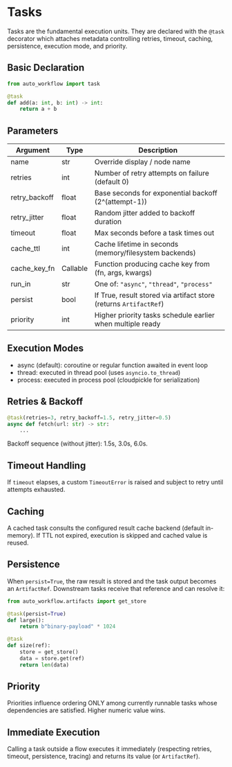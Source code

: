 # Tasks

Tasks are the fundamental execution units. They are declared with the `@task` decorator which attaches metadata controlling retries, timeout, caching, persistence, execution mode, and priority.

## Basic Declaration
```python
from auto_workflow import task

@task
def add(a: int, b: int) -> int:
    return a + b
```

## Parameters
| Argument | Type | Description |
|----------|------|-------------|
| name | str | Override display / node name |
| retries | int | Number of retry attempts on failure (default 0) |
| retry_backoff | float | Base seconds for exponential backoff (2^(attempt-1)) |
| retry_jitter | float | Random jitter added to backoff duration |
| timeout | float | Max seconds before a task times out |
| cache_ttl | int | Cache lifetime in seconds (memory/filesystem backends) |
| cache_key_fn | Callable | Function producing cache key from (fn, args, kwargs) |
| run_in | str | One of: `"async"`, `"thread"`, `"process"` |
| persist | bool | If True, result stored via artifact store (returns `ArtifactRef`) |
| priority | int | Higher priority tasks schedule earlier when multiple ready |

## Execution Modes
- async (default): coroutine or regular function awaited in event loop
- thread: executed in thread pool (uses `asyncio.to_thread`)
- process: executed in process pool (cloudpickle for serialization)

## Retries & Backoff
```python
@task(retries=3, retry_backoff=1.5, retry_jitter=0.5)
async def fetch(url: str) -> str:
    ...
```
Backoff sequence (without jitter): 1.5s, 3.0s, 6.0s.

## Timeout Handling
If `timeout` elapses, a custom `TimeoutError` is raised and subject to retry until attempts exhausted.

## Caching
A cached task consults the configured result cache backend (default in-memory). If TTL not expired, execution is skipped and cached value is reused.

## Persistence
When `persist=True`, the raw result is stored and the task output becomes an `ArtifactRef`. Downstream tasks receive that reference and can resolve it:
```python
from auto_workflow.artifacts import get_store

@task(persist=True)
def large():
    return b"binary-payload" * 1024

@task
def size(ref):
    store = get_store()
    data = store.get(ref)
    return len(data)
```

## Priority
Priorities influence ordering ONLY among currently runnable tasks whose dependencies are satisfied. Higher numeric value wins.

## Immediate Execution
Calling a task outside a flow executes it immediately (respecting retries, timeout, persistence, tracing) and returns its value (or `ArtifactRef`).
